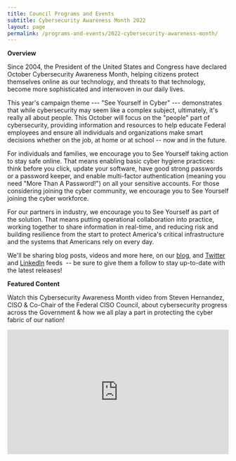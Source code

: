 ```yaml
---
title: Council Programs and Events
subtitle: Cybersecurity Awareness Month 2022
layout: page
permalink: /programs-and-events/2022-cybersecurity-awareness-month/
---
```


**Overview**

Since 2004, the President of the United States and Congress have declared October Cybersecurity Awareness Month, helping citizens protect themselves online as our technology, and threats to that technology, become more sophisticated and interwoven in our daily lives.

This year's campaign theme --- "See Yourself in Cyber" --- demonstrates that while cybersecurity may seem like a complex subject, ultimately, it's really all about people. This October will focus on the "people" part of cybersecurity, providing information and resources to help educate Federal employees and ensure all individuals and organizations make smart decisions whether on the job, at home or at school -- now and in the future.

For individuals and families, we encourage you to See Yourself taking action to stay safe online. That means enabling basic cyber hygiene practices: think before you click, update your software, have good strong passwords or a password keeper, and enable multi-factor authentication (meaning you need "More Than A Password!") on all your sensitive accounts. For those considering joining the cyber community, we encourage you to See Yourself joining the cyber workforce. 

For our partners in industry, we encourage you to See Yourself as part of the solution. That means putting operational collaboration into practice, working together to share information in real-time, and reducing risk and building resilience from the start to protect America's critical infrastructure and the systems that Americans rely on every day.

We'll be sharing blog posts, videos and more here, on our [blog](https://www.cio.gov/news/), and [Twitter](https://twitter.com/ciodotgov) and [LinkedIn](https://www.linkedin.com/company/federal-cio-council/) feeds  -- be sure to give them a follow to stay up-to-date with the latest releases!

**Featured Content**

Watch this Cybersecurity Awareness Month video from Steven Hernandez, CISO & Co-Chair of the Federal CISO Council, about cybersecurity progress across the Government & how we all play a part in protecting the cyber fabric of our nation!

<div style="padding:56.25% 0 0 0;position:relative;"><iframe src="https://player.vimeo.com/video/760036162?h=22689b0d2f&amp;badge=0&amp;autopause=0&amp;player_id=0&amp;app_id=58479" frameborder="0" allow="autoplay; fullscreen; picture-in-picture" allowfullscreen style="position:absolute;top:0;left:0;width:100%;height:100%;" title="Cybersecurity Awareness Month - Department of Education&amp;#039;s Steven Hernandez"></iframe></div><script src="https://player.vimeo.com/api/player.js"></script>

<br>